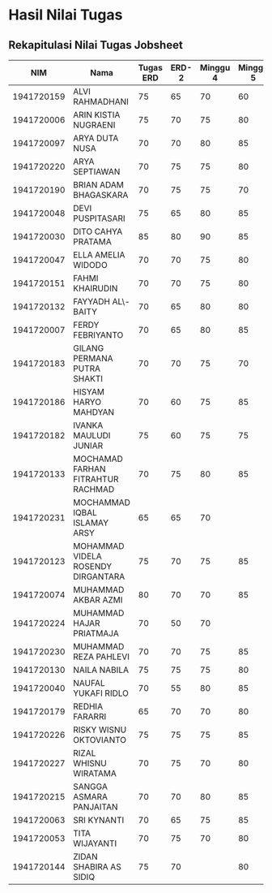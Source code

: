 # Hasil Nilai Tugas

## Rekapitulasi Nilai Tugas Jobsheet

| NIM        | Nama                               | Tugas ERD | ERD\-2 | Minggu 4 | Minggu 5 | Minggu 6 | Minggu 7 | Minggu 8 |
|------------|------------------------------------|-----------|--------|----------|----------|----------|----------|----------|
| 1941720159 | ALVI RAHMADHANI                    | 75        | 65     | 70       | 60       | 70       | 65       | 75       |
| 1941720006 | ARIN KISTIA NUGRAENI               | 75        | 70     | 75       | 80       | 75       | 75       | 80       |
| 1941720097 | ARYA DUTA NUSA                     | 70        | 70     | 80       | 85       | 85       | 70       | 75       |
| 1941720220 | ARYA SEPTIAWAN                     | 70        | 75     | 75       | 80       | 75       | 80       | 85       |
| 1941720190 | BRIAN ADAM BHAGASKARA              | 70        | 75     | 75       | 70       | 75       | 10       | 80       |
| 1941720048 | DEVI PUSPITASARI                   | 75        | 65     | 80       | 85       | 75       | 85       | 85       |
| 1941720030 | DITO CAHYA PRATAMA                 | 85        | 80     | 90       | 85       | 90       | 95       | 90       |
| 1941720047 | ELLA AMELIA WIDODO                 | 70        | 70     | 75       | 80       | 75       | 80       | 85       |
| 1941720151 | FAHMI KHAIRUDIN                    | 70        | 70     | 75       | 80       | 70       | 75       | 75       |
| 1941720132 | FAYYADH AL\\\-BAITY                | 70        | 65     | 80       | 80       | 75       | 80       | 85       |
| 1941720007 | FERDY FEBRIYANTO                   | 70        | 65     | 80       | 85       | 75       | 10       | 70       |
| 1941720183 | GILANG PERMANA PUTRA SHAKTI        | 70        | 70     | 75       | 70       | 75       | 75       | 75       |
| 1941720186 | HISYAM HARYO MAHDYAN               | 70        | 60     | 75       | 85       | 75       | 85       | 80       |
| 1941720182 | IVANKA MAULUDI JUNIAR              | 75        | 60     | 75       | 75       | 70       | 70       | 75       |
| 1941720133 | MOCHAMAD FARHAN FITRAHTUR RACHMAD  | 70        | 75     | 80       | 85       | 80       | 80       | 80       |
| 1941720231 | MOCHAMMAD IQBAL ISLAMAY ARSY       | 65        | 65     | 70       |          | 65       |          |          |
| 1941720123 | MOHAMMAD VIDELA ROSENDY DIRGANTARA | 75        | 70     | 75       | 85       | 70       | 80       | 75       |
| 1941720074 | MUHAMMAD AKBAR AZMI                | 80        | 70     | 70       | 85       | 70       | 80       | 70       |
| 1941720224 | MUHAMMAD HAJAR PRIATMAJA           | 70        | 50     | 70       |          | 75       |          | 75       |
| 1941720230 | MUHAMMAD REZA PAHLEVI              | 70        | 70     | 75       | 85       | 75       | 75       | 75       |
| 1941720130 | NAILA NABILA                       | 75        | 75     | 75       | 80       | 80       | 80       | 85       |
| 1941720040 | NAUFAL YUKAFI RIDLO                | 70        | 55     | 80       | 85       | 85       | 90       | 85       |
| 1941720179 | REDHIA FARARRI                     | 65        | 70     | 70       | 80       | 75       | 80       | 85       |
| 1941720226 | RISKY WISNU OKTOVIANTO             | 75        | 75     | 75       | 85       | 75       | 80       | 70       |
| 1941720227 | RIZAL WHISNU WIRATAMA              | 70        | 75     | 70       | 80       | 70       | 75       | 80       |
| 1941720215 | SANGGA ASMARA PANJAITAN            | 70        | 70     | 80       | 85       | 80       | 10       | 70       |
| 1941720063 | SRI KYNANTI                        | 70        | 65     | 75       | 85       | 70       | 80       | 80       |
| 1941720053 | TITA WIJAYANTI                     | 70        | 75     | 70       | 80       | 75       | 80       | 85       |
| 1941720144 | ZIDAN SHABIRA AS SIDIQ             | 75        | 70     |          | 80       | 70       | 80       | 85       |
